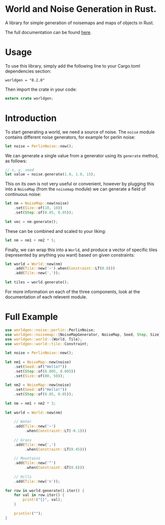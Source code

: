 # World and Noise Generation in Rust.

A library for simple generation of noisemaps and maps of objects in Rust.

The full documentation can be found [here](http://www.samuelsleight.co.uk/rust-docs/worldgen).

# Usage

To use this library, simply add the following line to your Cargo.toml 
dependencies section:

```
worldgen = "0.2.0"
```

Then import the crate in your code:

```rust
extern crate worldgen;
```

# Introduction
                                                                              
To start generating a world, we need a source of noise. The `noise`
module contains different noise generators, for example for perlin noise:
                                                                              
```rust
let noise = PerlinNoise::new();
```
                                                                              
We can generate a single value from a generator using its `generate`
method, as follows:
                                                                              
```rust
// x, y, seed
let value = noise.generate(1.0, 1.0, 15);
```
                                                                              
This on its own is not very useful or convenient, however by plugging this
into a `NoiseMap` (from the `noisemap` module) we can generate a field of 
continuous noise:
                                                                              
```rust
let nm = NoiseMap::new(noise)
    .set(Size::of(10, 10))
    .set(Step::of(0.05, 0.05));
                                                                              
let vec = nm.generate();
```
                                                                              
These can be combined and scaled to your liking:
                                                                              
```rust
let nm = nm1 + nm2 * 5;
```
                                                                              
Finally, we can wrap this into a `World`, and produce a vector of specific
tiles (represented by anything you want) based on given constraints:
                                                                              
```rust
let world = World::new(nm)
    .add(Tile::new('~').when(Constraint::LT(0.0)))
    .add(Tile::new(','));
                                                                              
let tiles = world.generate();
```
                                                                              
For more information on each of the three components, look at the 
documentation of each relevent module.
                                                                              
# Full Example
                                                                              
```rust
use worldgen::noise::perlin::PerlinNoise;
use worldgen::noisemap::{NoiseMapGenerator, NoiseMap, Seed, Step, Size};
use worldgen::world::{World, Tile};
use worldgen::world::tile::Constraint;
                                                                              
let noise = PerlinNoise::new();
                                                                              
let nm1 = NoiseMap::new(noise)
    .set(Seed::of("Hello?"))
    .set(Step::of(0.005, 0.005))
    .set(Size::of(80, 50));
                                                                              
let nm2 = NoiseMap::new(noise)
    .set(Seed::of("Hello!"))
    .set(Step::of(0.05, 0.05));
                                                                              
let nm = nm1 + nm2 * 3;
                                                                              
let world = World::new(nm)
    
    // Water
    .add(Tile::new('~')
         .when(Constraint::LT(-0.1)))
                                                                              
    // Grass
    .add(Tile::new(',')
         .when(Constraint::LT(0.45)))
                                                                              
    // Mountains
    .add(Tile::new('^')
         .when(Constraint::GT(0.8)))
                                                                              
    // Hills
    .add(Tile::new('n'));
                                                                              
for row in world.generate().iter() {
    for val in row.iter() {
        print!("{}", val);
    }
                                                                              
    println!("");
}
```

